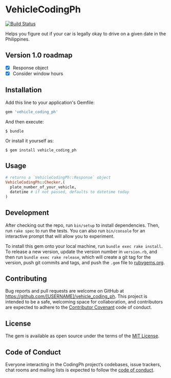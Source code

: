 # VehicleCodingPh

[![Build Status](https://travis-ci.org/MarkFChavez/vehicle_coding_ph-ruby.svg?branch=master)](https://travis-ci.org/MarkFChavez/vehicle_coding_ph-ruby)

Helps you figure out if your car is legally okay to drive on a given date in the Philippines.

## Version 1.0 roadmap

- [x] Response object
- [x] Consider window hours

## Installation

Add this line to your application's Gemfile:

```ruby
gem 'vehicle_coding_ph'
```

And then execute:

    $ bundle

Or install it yourself as:

    $ gem install vehicle_coding_ph

## Usage

```ruby
# returns a `VehicleCodingPh::Response` object
VehicleCodingPh::Checker.(
  plate_number_of_your_vehicle, 
  datetime # if not passed, defaults to datetime today
)
```

## Development

After checking out the repo, run `bin/setup` to install dependencies. Then, run `rake spec` to run the tests. You can also run `bin/console` for an interactive prompt that will allow you to experiment.

To install this gem onto your local machine, run `bundle exec rake install`. To release a new version, update the version number in `version.rb`, and then run `bundle exec rake release`, which will create a git tag for the version, push git commits and tags, and push the `.gem` file to [rubygems.org](https://rubygems.org).

## Contributing

Bug reports and pull requests are welcome on GitHub at https://github.com/[USERNAME]/vehicle_coding_ph. This project is intended to be a safe, welcoming space for collaboration, and contributors are expected to adhere to the [Contributor Covenant](http://contributor-covenant.org) code of conduct.

## License

The gem is available as open source under the terms of the [MIT License](https://opensource.org/licenses/MIT).

## Code of Conduct

Everyone interacting in the CodingPh project’s codebases, issue trackers, chat rooms and mailing lists is expected to follow the [code of conduct](https://github.com/[USERNAME]/vehicle_coding_ph/blob/master/CODE_OF_CONDUCT.md).
